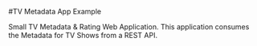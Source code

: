 #TV Metadata App Example

Small TV Metadata & Rating Web Application. This application consumes the Metadata for TV Shows from a REST API.